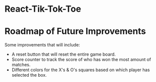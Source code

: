 # React-Tik-Tok-Toe
# Roadmap of Future Improvements
Some improvements that will include: 
- A reset button that will reset the entire game board.
- Score counter to track the score of who has won the most amount of matches.
- Different colors for the X's & O's squares based on which player has selected the box.
